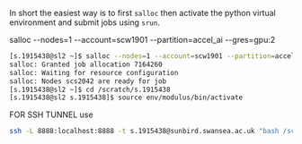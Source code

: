 In short the easiest way is to first `salloc` then activate the python virtual environment and submit jobs using `srun`.

salloc --nodes=1 --account=scw1901 --partition=accel_ai --gres=gpu:2

```sh
[s.1915438@sl2 ~]$ salloc --nodes=1 --account=scw1901 --partition=accel_ai --gres=gpu:2
salloc: Granted job allocation 7164260
salloc: Waiting for resource configuration
salloc: Nodes scs2042 are ready for job
[s.1915438@sl2 ~]$ cd /scratch/s.1915438
[s.1915438@sl2 s.1915438]$ source env/modulus/bin/activate
```

FOR SSH TUNNEL use

```sh
ssh -L 8888:localhost:8888 -t s.1915438@sunbird.swansea.ac.uk "bash /scratch/s.1915438/new_modulus.sh"
```


